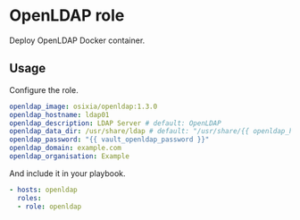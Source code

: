 # OpenLDAP role

Deploy OpenLDAP Docker container.

## Usage

Configure the role.

```yml
openldap_image: osixia/openldap:1.3.0
openldap_hostname: ldap01
openldap_description: LDAP Server # default: OpenLDAP
openldap_data_dir: /usr/share/ldap # default: "/usr/share/{{ openldap_hostname }}"
openldap_password: "{{ vault_openldap_password }}"
openldap_domain: example.com
openldap_organisation: Example
```

And include it in your playbook.

```yml
- hosts: openldap
  roles:
  - role: openldap
```
